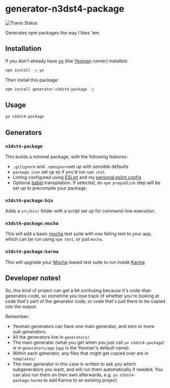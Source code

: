 # generator-n3dst4-package

![Travis Status](https://travis-ci.org/n3dst4/generator-n3dst4-package.svg)

Generates npm packages the way I likes 'em.

## Installation

If you don't already have [yo][yo] (the [Yeoman][yeoman] runner) installed:
```sh
npm install -g yo
```

Then install this package:
```sh
npm install generator-n3dst4-package -g
```

## Usage

```sh
yo n3dst4-package
```

## Generators

### `n3dst4-package`

This builds a minimal package, with the following features:
* `.gitignore` and `.npmignore`set up with sensible defaults
* `package.json` set up as if you'd run `npm init`
* Linting configured using [ESLint][eslint] and my [personal eslint config][eslint-config]
* Optional [babel][babel] transpilation. If selected, an `npm prepublish` step will be set up to precompile your package.

### `n3dst4-package:bin`

Adds a `src/bin/` folder with a script set up for command-line execution.

### `n3dst4-package:mocha`

This will add a basic [mocha][mocha] test suite with one failing test to your app, which can be run using `npm test`, or just `mocha`.

### `n3dst4-package:karma`

This will upgrade your [Mocha][mocha]-based test suite to run inside [Karma][karma]

## Developer notes!

So, this kind of project can get a bit confusing because it's code-that-generates-code, so sometime you lose track of whether you're looking at code that's part of the genarator code, or code that's just there to be copied into the output.

Remember:

* Yeoman generators can have one main generator, and zero or more *sub-generators*.
* All the generators live in `generators/`
* The main generator (what you get when you just call `yo n3dst4-package`) is in `generators/app` (`app` is the Yeoman's default name).
* Within each generator, any files that might get copied over are in `templates/`
* The main generator in this case is written to ask you which subgenerators you want, and will run them automatically if needed. You can also run them on their own afterwards, e.g. `yo n3dst4-package:karma` to add Karma to an existing project.


[babel]: https://babeljs.io/
[babelify]: https://github.com/babel/babelify
[mocha]: https://mochajs.org/
[travis]: https://travis-ci.org/
[yo]: https://www.npmjs.com/package/yo
[yeoman]: http://yeoman.io/
[karma]: https://karma-runner.github.io/0.13/index.html
[eslint]: http://eslint.org/
[eslint-config]: https://www.npmjs.com/package/@sportingsolutions/eslint-config-shared
